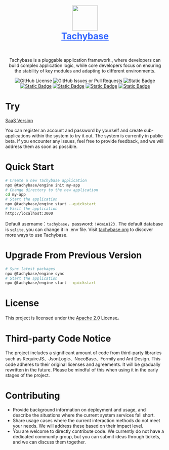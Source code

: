<h1 align="center" style="border-bottom: none">
    <div>
        <a style="color:#36f" href="https://www.tachybase.com">
            <img src="https://tachybase-1321007335.cos.ap-shanghai.myqcloud.com/3733d6bd0a3376a93ba6180b32194369.png" width="80" />
            <br>
            Tachybase
        </a>
    </div>
</h1>

<br>

<p align="center">
  Tachybase is a pluggable application framework., where developers can build complex application logic, while core developers focus on ensuring the stability of key modules and adapting to different environments. 
</p>
<p align="center">
   <img alt="GitHub License" src="https://img.shields.io/github/license/tachybase/tachybase">
   <img alt="GitHub Issues or Pull Requests" src="https://img.shields.io/github/issues/tachybase/tachybase">
   <img alt="Static Badge" src="https://img.shields.io/badge/build-passing-brightgreen">
   <a href="./README.md"><img alt="Static Badge" src="https://img.shields.io/badge/English Version-red"></a>
   <a href="./README.ZH-CN.md"><img alt="Static Badge" src="https://img.shields.io/badge/中文版本-blue"></a>
   <a href="https://gitee.com/tachybase/tachybase"><img alt="Static Badge" src="https://img.shields.io/badge/gitee-green"></a>
   <a href="https://github.com/tachybase/tachybase"><img alt="Static Badge" src="https://img.shields.io/badge/Github-lightblack"></a>
</p>

# Try

[SaaS Version](https://apps.tachybase.com/) 

You can register an account and password by yourself and create sub-applications within the system to try it out. The system is currently in public beta. If you encounter any issues, feel free to provide feedback, and we will address them as soon as possible.

# Quick Start

```bash 
# Create a new Tachybase application
npx @tachybase/engine init my-app
# Change directory to the new application
cd my-app
# Start the application
npx @tachybase/engine start --quickstart
# Visit the application
http://localhost:3000
```

Default username：`tachybase`，password: `!Admin123.`
The default database is `sqlite`, you can change it in .env file.
Visit [tachybase.org](https://tachybase.org/en/) to discover more ways to use Tachybase.

# Upgrade From Previous Version

```bash
# Sync latest packages
npx @tachybase/engine sync
# Start the application
npx @tachybase/engine start --quickstart
```

# License

This project is licensed under the [Apache 2.0](LICENSE) License。

# Third-party Code Notice

The project includes a significant amount of code from third-party libraries such as RequireJS、JsonLogic、NocoBase、Formily and Ant Design. This code adheres to their original licenses and agreements. It will be gradually rewritten in the future. Please be mindful of this when using it in the early stages of the project.

# Contributing

- Provide background information on deployment and usage, and describe the situations where the current system services fall short.
- Share usage cases where the current interaction methods do not meet your needs. We will address these based on their impact level.
- You are welcome to directly contribute code. We currently do not have a dedicated community group, but you can submit ideas through tickets, and we can discuss them together.
